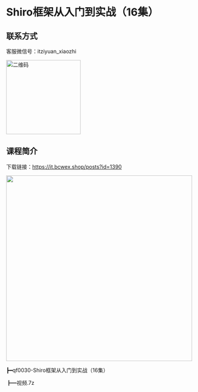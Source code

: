 # Shiro框架从入门到实战（16集）

## 联系方式

客服微信号：itziyuan_xiaozhi

<img src="https://ziyuanyun.oss-cn-guangzhou.aliyuncs.com/common/20240614073449/666b82192834a.jpg" width="200" height="200" alt="二维码">

## 课程简介

下载链接：https://it.bcwex.shop/posts?id=1390

<img src="https://ziyuanyun.oss-cn-guangzhou.aliyuncs.com/yun/20240515153924/664466ac3919f.jpg" width="500" alt="">

  ┣━qf0030-Shiro框架从入门到实战（16集）

 ┣━视频.7z

  